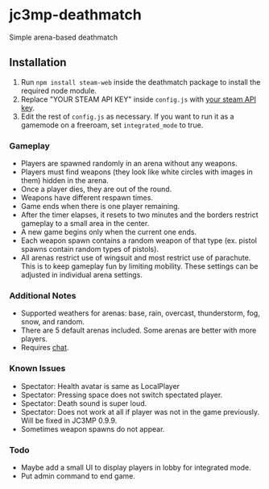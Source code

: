 # jc3mp-deathmatch
Simple arena-based deathmatch

## Installation

1. Run `npm install steam-web` inside the deathmatch package to install the required node module.
2. Replace "YOUR STEAM API KEY" inside `config.js` with [your steam API key](https://steamcommunity.com/dev/apikey).
3. Edit the rest of `config.js` as necessary. If you want to run it as a gamemode on a freeroam, 
set `integrated_mode` to true.

### Gameplay
 - Players are spawned randomly in an arena without any weapons.
 - Players must find weapons (they look like white circles with images in them) hidden in the arena.
 - Once a player dies, they are out of the round.
 - Weapons have different respawn times.
 - Game ends when there is one player remaining.
 - After the timer elapses, it resets to two minutes and the borders restrict gameplay to a small area in the center.
 - A new game begins only when the current one ends.
 - Each weapon spawn contains a random weapon of that type (ex. pistol spawns contain random types of pistols).
 - All arenas restrict use of wingsuit and most restrict use of parachute. This is to keep gameplay fun by limiting mobility. These settings can be adjusted in individual arena settings.

### Additional Notes

- Supported weathers for arenas: base, rain, overcast, thunderstorm, fog, snow, and random.
- There are 5 default arenas included.  Some arenas are better with more players.
- Requires [chat](https://gitlab.nanos.io/jc3mp-packages/chat).

### Known Issues

- Spectator: Health avatar is same as LocalPlayer
- Spectator: Pressing space does not switch spectated player.
- Spectator: Death sound is super loud.
- Spectator: Does not work at all if player was not in the game previously. Will be fixed in JC3MP 0.9.9.
- Sometimes weapon spawns do not appear.

 

### Todo

- Maybe add a small UI to display players in lobby for integrated mode.
- Put admin command to end game.